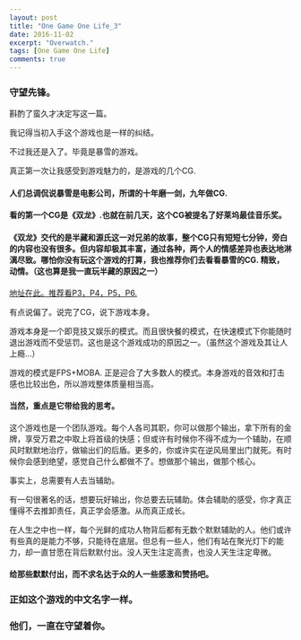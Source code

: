 ```yaml
---
layout: post
title: "One Game One Life_3"
date: 2016-11-02
excerpt: "Overwatch."
tags: [One Game One Life]
comments: true
---
```


### 守望先锋。

斟酌了蛮久才决定写这一篇。

我记得当初入手这个游戏也是一样的纠结。

不过我还是入了。毕竟是暴雪的游戏。

真正第一次让我感受到游戏魅力的，是游戏的几个CG.

#### 人们总调侃说暴雪是电影公司，所谓的十年磨一剑，九年做CG.

#### 看的第一个CG是《双龙》.也就在前几天，这个CG被提名了好莱坞最佳音乐奖。

#### 《双龙》交代的是半藏和源氏这一对兄弟的故事，整个CG只有短短七分钟，旁白的内容也没有很多。但内容却极其丰富，通过各种，两个人的情感差异也表达地淋漓尽致。哪怕你没有玩这个游戏的打算，我也推荐你们去看看暴雪的CG. 精致，动情。（这也算是我一直玩半藏的原因之一）

<a href="http://www.bilibili.com/video/av5019251/">地址在此。推荐看P3，P4，P5，P6.</a>

有点说偏了。说完了CG，说下游戏本身。

游戏本身是一个即竞技又娱乐的模式。而且很快餐的模式，在快速模式下你能随时退出游戏而不受惩罚。这也是这个游戏成功的原因之一。（虽然这个游戏及其让人上瘾...）

游戏的模式是FPS+MOBA. 正是迎合了大多数人的模式。本身游戏的音效和打击感也比较出色，所以游戏整体质量相当高。

#### 当然，重点是它带给我的思考。

这个游戏也是一个团队游戏。每个人各司其职，你可以做那个输出，拿下所有的金牌，享受万君之中取上将首级的快感；但或许有时候你不得不成为一个辅助，在顺风时默默地治疗，做输出们的后盾。更多的，你或许实在逆风局里出门就死。有时候你会感到绝望，感觉自己什么都做不了。想做那个输出，做那个核心。

事实上，总需要有人去当辅助。

有一句很著名的话，想要玩好输出，你总要去玩辅助。体会辅助的感受，你才真正懂得不去推卸责任，真正学会感激。从而真正成长。

在人生之中也一样，每个光鲜的成功人物背后都有无数个默默辅助的人。他们或许有些真的是能力不够，只能待在底层。但总有一些人，他们有站在聚光灯下的能力，却一直甘愿在背后默默付出。没人天生注定高贵，也没人天生注定卑微。

#### 给那些默默付出，而不求名达于众的人一些感激和赞扬吧。

### 正如这个游戏的中文名字一样。

### 他们，一直在守望着你。